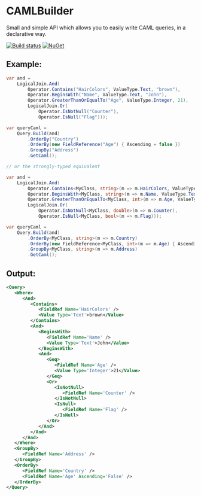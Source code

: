# CAMLBuilder
Small and simple API which allows you to easily write CAML queries, in a declarative way.

[![Build status](https://ci.appveyor.com/api/projects/status/1a5mcdp2ysrjor42/branch/master?svg=true)](https://ci.appveyor.com/project/joaope/camlbuilder/branch/master)
[![NuGet](https://img.shields.io/nuget/v/CamlBuilder.svg?maxAge=2592000)](https://www.nuget.org/packages/CamlBuilder)

## Example:

```C#
var and = 
    LogicalJoin.And(
        Operator.Contains("HairColors", ValueType.Text, "brown"),
        Operator.BeginsWith("Name", ValueType.Text, "John"),
        Operator.GreaterThanOrEqualTo("Age", ValueType.Integer, 21),
        LogicalJoin.Or(
            Operator.IsNotNull("Counter"),
            Operator.IsNull("Flag")));

var queryCaml = 
    Query.Build(and)
        .OrderBy("Country")
        .OrderBy(new FieldReference("Age") { Ascending = false })
        .GroupBy("Address")
        .GetCaml();

// or the strongly-typed equivalent

var and =
    LogicalJoin.And(
        Operator.Contains<MyClass, string>(m => m.HairColors, ValueType.Text, "brown"),
        Operator.BeginsWith<MyClass, string>(m => m.Name, ValueType.Text, "John"),
        Operator.GreaterThanOrEqualTo<MyClass, int>(m => m.Age, ValueType.Integer, 21),
        LogicalJoin.Or(
            Operator.IsNotNull<MyClass, double>(m => m.Counter),
            Operator.IsNull<MyClass, bool>(m => m.Flag)));

var queryCaml =
    Query.Build(and)
        .OrderBy<MyClass, string>(m => m.Country)
        .OrderBy(new FieldReference<MyClass, int>(m => m.Age) { Ascending = false })
        .GroupBy<MyClass, string>(m => m.Address)
        .GetCaml();

```

## Output:

```XML
<Query>
   <Where>
      <And>
         <Contains>
            <FieldRef Name='HairColors' />
            <Value Type='Text'>brown</Value>
         </Contains>
         <And>
            <BeginsWith>
               <FieldRef Name='Name' />
               <Value Type='Text'>John</Value>
            </BeginsWith>
            <And>
               <Geq>
                  <FieldRef Name='Age' />
                  <Value Type='Integer'>21</Value>
               </Geq>
               <Or>
                  <IsNotNull>
                     <FieldRef Name='Counter' />
                  </IsNotNull>
                  <IsNull>
                     <FieldRef Name='Flag' />
                  </IsNull>
               </Or>
            </And>
         </And>
      </And>
   </Where>
   <GroupBy>
      <FieldRef Name='Address' />
   </GroupBy>
   <OrderBy>
      <FieldRef Name='Country' />
      <FieldRef Name='Age' Ascending='False' />
   </OrderBy>
</Query>
```